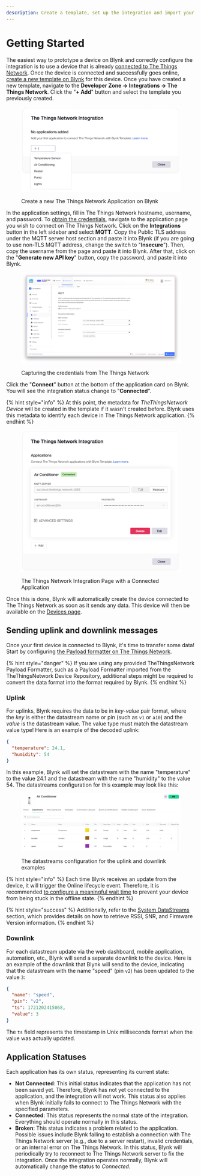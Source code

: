 ```yaml
---
description: Create a template, set up the integration and import your first device
---
```


# Getting Started

The easiest way to prototype a device on Blynk and correctly configure the integration is to use a device that is already [connected to The Things Network](https://www.thethingsindustries.com/docs/devices/adding-devices/). Once the device is connected and successfully goes online, [create a new template on Blynk](../../getting-started/template-quick-setup/) for this device. Once you have created a new template, navigate to the **Developer Zone -> Integrations -> The Things Network**. Click the "**+ Add**" button and select the template you previously created.

<figure><img src="../../.gitbook/assets/add-application.png" alt="" width="563"><figcaption><p>Create a new The Things Network Application on Blynk</p></figcaption></figure>

In the application settings, fill in The Things Network hostname, username, and password. To [obtain the credentials](https://www.thethingsindustries.com/docs/integrations/mqtt/#creating-an-api-key), navigate to the application page you wish to connect on The Things Network. Click on the **Integrations** button in the left sidebar and select **MQTT**. Copy the Public TLS address under the MQTT server host section and paste it into Blynk (if you are going to use non-TLS MQTT address, change the switch to "**Insecure**"). Then, copy the username from the page and paste it into Blynk. After that, click on the "**Generate new API key**" button, copy the password, and paste it into Blynk.

<div data-full-width="false">

<figure><img src="../../.gitbook/assets/Снимок экрана 2024-07-18 в 16.36.27.png" alt=""><figcaption><p>Capturing the credentials from The Things Network</p></figcaption></figure>

</div>

Click the "**Connect**" button at the bottom of the application card on Blynk. You will see the integration status change to "**Connected**".

{% hint style="info" %}
At this point, the metadata for _TheThingsNetwork Device_ will be created in the template if it wasn't created before. Blynk uses this metadata to identify each device in The Things Network application.
{% endhint %}

<figure><img src="../../.gitbook/assets/the-things-network-application-connected (1).png" alt="" width="563"><figcaption><p>The Things Network Integration Page with a Connected Application</p></figcaption></figure>

Once this is done, Blynk will automatically create the device connected to The Things Network as soon as it sends any data. This device will then be available on the [Devices page](../../blynk.console/devices/).

## Sending uplink and downlink messages

Once your first device is connected to Blynk, it's time to transfer some data! Start by configuring [the Payload formatter on The Things Network](https://www.thethingsindustries.com/docs/integrations/payload-formatters/).

{% hint style="danger" %}
If you are using any provided TheThingsNetwork Payload Formatter, such as a Payload Formatter imported from the TheThingsNetwork Device Repository, additional steps might be required to convert the data format into the format required by Blynk.
{% endhint %}

### Uplink

For uplinks, Blynk requires the data to be in _key-value_ pair format, where the _key_ is either the datastream name or pin (such as `v1` or `a10`) and the _value_ is the datastream value. The value type must match the datastream value type! Here is an example of the decoded uplink:

```json
{
  "temperature": 24.1,
  "humidity": 54
}
```

In this example, Blynk will set the datastream with the name "temperature" to the value 24.1 and the datastream with the name "humidity" to the value 54. The datastreams configuration for this example may look like this:

<figure><img src="../../.gitbook/assets/Снимок экрана 2024-07-18 в 16.37.27.png" alt=""><figcaption><p>The datastreams configuration for the uplink and downlink examples</p></figcaption></figure>

{% hint style="info" %}
Each time Blynk receives an update from the device, it will trigger the Online lifecycle event. Therefore, it is recommended [to configure a meaningful wait time](../../blynk.console/templates/connection-lifecycle.md) to prevent your device from being stuck in the offline state.
{% endhint %}

{% hint style="success" %}
Additionally, refer to the [System DataStreams](best-practices.md#system-datastreams) section, which provides details on how to retrieve RSSI, SNR, and Firmware Version information.
{% endhint %}

### Downlink

For each datastream update via the web dashboard, mobile application, automation, etc., Blynk will send a separate downlink to the device. Here is an example of the downlink that Blynk will send to the device, indicating that the datastream with the name "speed" (pin `v2`) has been updated to the value `3`:

```json
{
  "name": "speed",
  "pin": "v2",
  "ts": 1721202415068,
  "value": 3
}
```

The `ts` field represents the timestamp in Unix milliseconds format when the value was actually updated.

## Application Statuses

Each application has its own status, representing its current state:

* **Not Connected**: This initial status indicates that the application has not been saved yet. Therefore, Blynk has not yet connected to the application, and the integration will not work. This status also applies when Blynk initially fails to connect to The Things Network with the specified parameters.
* **Connected**: This status represents the normal state of the integration. Everything should operate normally in this status.
* **Broken**: This status indicates a problem related to the application. Possible issues include Blynk failing to establish a connection with The Things Network server (e.g., due to a server restart), invalid credentials, or an internal error on The Things Network. In this status, Blynk will periodically try to reconnect to The Things Network server to fix the integration. Once the integration operates normally, Blynk will automatically change the status to _Connected_.
